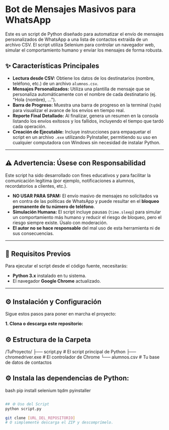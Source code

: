 # Bot de Mensajes Masivos para WhatsApp

Este es un script de Python diseñado para automatizar el envío de mensajes personalizados de WhatsApp a una lista de contactos extraída de un archivo CSV. El script utiliza Selenium para controlar un navegador web, simular el comportamiento humano y enviar los mensajes de forma robusta.

## ✨ Características Principales

* **Lectura desde CSV:** Obtiene los datos de los destinatarios (nombre, teléfono, etc.) de un archivo `alumnos.csv`.
* **Mensajes Personalizados:** Utiliza una plantilla de mensaje que se personaliza automáticamente con el nombre de cada destinatario (ej. "Hola {nombre}, ...").
* **Barra de Progreso:** Muestra una barra de progreso en la terminal (`tqdm`) para visualizar el avance de los envíos en tiempo real.
* **Reporte Final Detallado:** Al finalizar, genera un resumen en la consola listando los envíos exitosos y los fallidos, incluyendo el tiempo que tardó cada operación.
* **Creación de Ejecutable:** Incluye instrucciones para empaquetar el script en un archivo `.exe` utilizando PyInstaller, permitiendo su uso en cualquier computadora con Windows sin necesidad de instalar Python.

---

## ⚠️ Advertencia: Úsese con Responsabilidad

Este script ha sido desarrollado con fines educativos y para facilitar la comunicación legítima (por ejemplo, notificaciones a alumnos, recordatorios a clientes, etc.).

* **NO USAR PARA SPAM:** El envío masivo de mensajes no solicitados va en contra de las políticas de WhatsApp y puede resultar en el **bloqueo permanente de tu número de teléfono**.
* **Simulación Humana:** El script incluye pausas (`time.sleep`) para simular un comportamiento más humano y reducir el riesgo de bloqueo, pero el riesgo siempre existe. Úsalo con moderación.
* **El autor no se hace responsable** del mal uso de esta herramienta ni de sus consecuencias.

---

## 🔧 Requisitos Previos

Para ejecutar el script desde el código fuente, necesitarás:

* **Python 3.x** instalado en tu sistema.
* El navegador **Google Chrome** actualizado.

---

## ⚙️ Instalación y Configuración

Sigue estos pasos para poner en marcha el proyecto:

**1. Clona o descarga este repositorio:**


## ⚙️ Estructura de la Carpeta
/TuProyecto/
  ├── script.py          # El script principal de Python
  ├── chromedriver.exe   # El controlador de Chrome
  └── alumnos.csv        # Tu base de datos de contactos

## ⚙️ Instala las dependencias de Python:
bash
pip install selenium tqdm pyinstaller
```bash

## ⚙️ Uso del Script
python script.py

git clone [URL_DEL_REPOSITORIO]
# O simplemente descarga el ZIP y descomprímelo.
